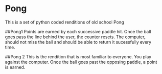 # Pong
This is a set of  python coded renditions of old school Pong

##Pong1
  Points are earned by each successive paddle hit. Once the ball goes pass the line behind the user, the counter resets. 
  The computer, should not miss the ball and should be able to return it sucessfully every time.

##Pong 2
  This is the rendition that is most familiar to everyone. You play against the computer. Once the ball goes past the opposing paddle, a point is earned. 
